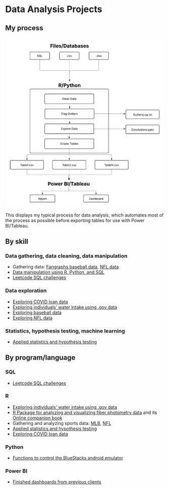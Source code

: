 # Data Analysis Projects

## My process

![Process](images/data_pipeline.jpeg)

This displays my typical process for data analysis, which automates most of the process as possible before exporting tables for use with Power BI/Tableau. 

## By skill

### Data gathering, data cleaning, data manipulation

* Gathering data: [Fangraphs baseball data](https://github.com/atamalu/Scraping-Fangraphs), [NFL data](https://github.com/atamalu/Intro-to-NFL-Data?tab=readme-ov-file)
* [Data manipulation using R, Python, and SQL](https://github.com/atamalu123/data_manipulation_practice)
* [Leetcode SQL challenges](https://github.com/atamalu123/data_manipulation_practice)

### Data exploration

* [Exploring COVID loan data](https://github.com/atamalu/covid_loans)
* [Exploring individuals' water intake using .gov data](https://github.com/atamalu123/NHANES)
* [Exploring baseball data](https://github.com/atamalu/Scraping-Fangraphs/blob/master/Pt_3_Data_Exploration.md)
* [Exploring NFL data](https://github.com/atamalu/Intro-to-NFL-Data/blob/master/Week_1_Exploration_All.md)

### Statistics, hypothesis testing, machine learning

* [Applied statistics and hypothesis testing](https://github.com/atamalu/Applied-Stats-Sims)

## By program/language

### SQL

* [Leetcode SQL challenges](https://github.com/atamalu123/data_manipulation_practice)

### R

* [Exploring individuals' water intake using .gov data](https://github.com/atamalu123/NHANES)
* [R Package for analyzing and visualizing fiber photometry data](https://github.com/atamalu/fluoR) and its [Online companion book](https://bookdown.org/anta8363/fluoR_bookdown/)
* Gathering and analyzing sports data: [MLB](https://github.com/atamalu/Scraping-Fangraphs), [NFL](https://github.com/atamalu/Intro-to-NFL-Data)
* [Applied statistics and hypothesis testing](https://github.com/atamalu/Applied-Stats-Sims)
* [Exploring COVID loan data](https://github.com/atamalu/covid_loans)

### Python

*  [Functions to control the BlueStacks android emulator](https://github.com/atamalu/BlueStacksADB)

### Power BI

* [Finished dashboards from previous clients](https://github.com/atamalu123/dashboards)
